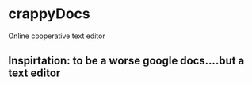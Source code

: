 # crappyDocs
Online cooperative text editor

## Inspirtation: to be a worse google docs....but a text editor
